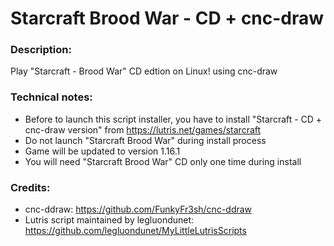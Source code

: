 # Starcraft Brood War - CD + cnc-draw
### Description:
Play "Starcraft - Brood War" CD edtion on Linux! using cnc-draw
### Technical notes:
- Before to launch this script installer, you have to install "Starcraft - CD + cnc-draw version" from https://lutris.net/games/starcraft
- Do not launch "Starcraft Brood War" during install process
- Game will be updated to version 1.16.1
- You will need "Starcraft Brood War" CD only one time during install
### Credits:
- cnc-ddraw: https://github.com/FunkyFr3sh/cnc-ddraw
- Lutris script maintained by legluondunet: https://github.com/legluondunet/MyLittleLutrisScripts

